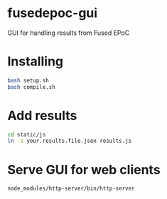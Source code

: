 # fusedepoc-gui
GUI for handling results from Fused EPoC

# Installing
```bash
bash setup.sh
bash compile.sh
```

# Add results
```bash
cd static/js
ln -s your.results.file.json results.js
```

# Serve GUI for web clients
```bash
node_modules/http-server/bin/http-server
```
